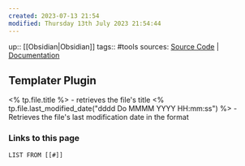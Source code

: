 ```yaml
---
created: 2023-07-13 21:54
modified: Thursday 13th July 2023 21:54:44
---
```

up:: [[Obsidian|Obsidian]]
tags:: #tools
sources: [Source Code](https://github.com/SilentVoid13/Templater) | [Documentation](https://silentvoid13.github.io/Templater/)

## Templater Plugin

<% tp.file.title %> - retrieves the file's title
<% tp.file.last_modified_date("dddd Do MMMM YYYY HH:mm:ss") %> - Retrieves the file's last modification date in the format

### Links to this page
``` dataview
LIST FROM [[#]]
```
